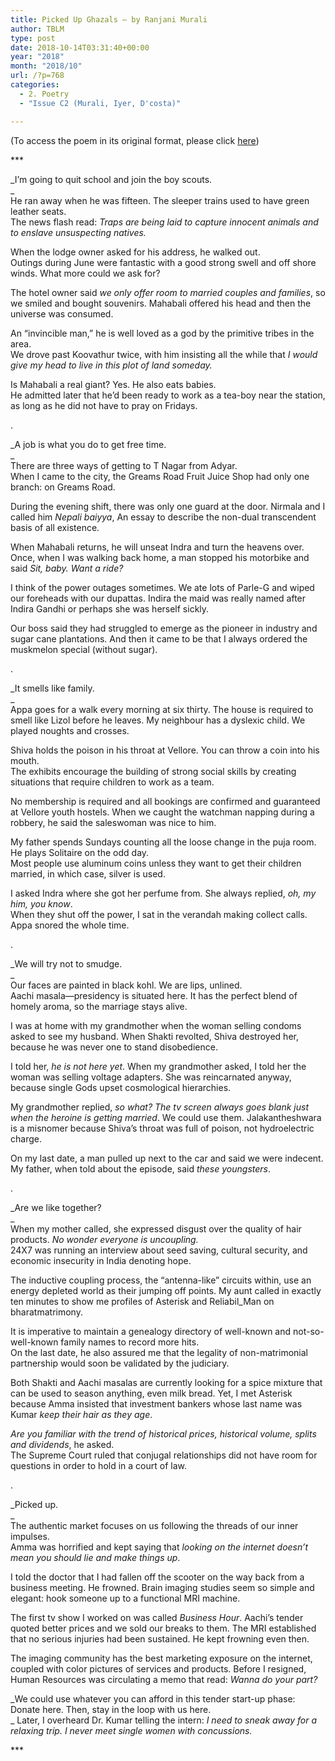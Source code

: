 ```yaml
---
title: Picked Up Ghazals – by Ranjani Murali
author: TBLM
type: post
date: 2018-10-14T03:31:40+00:00
year: "2018"
month: "2018/10"
url: /?p=768
categories:
  - 2. Poetry
  - "Issue C2 (Murali, Iyer, D'costa)"

---
```

(To access the poem in its original format, please click [here][1])

\***

_I’m going to quit school and join the boy scouts.  
_  
He ran away when he was fifteen. The sleeper trains used to have green leather seats.  
The news flash read: _Traps are being laid to capture innocent animals and to enslave unsuspecting natives._ 

When the lodge owner asked for his address, he walked out.  
Outings during June were fantastic with a good strong swell and off shore winds. What more could we ask for? 

The hotel owner said _we only offer room to married couples and families_, so we smiled and bought souvenirs. Mahabali offered his head and then the universe was consumed. 

An &#8220;invincible man,&#8221; he is well loved as a god by the primitive tribes in the area.  
We drove past Koovathur twice, with him insisting all the while that _I would give my head to live in this plot of land someday._ 

Is Mahabali a real giant? Yes. He also eats babies.  
He admitted later that he’d been ready to work as a tea-boy near the station, as long as he did not have to pray on Fridays. 

.

_A job is what you do to get free time.  
_  
There are three ways of getting to T Nagar from Adyar.  
When I came to the city, the Greams Road Fruit Juice Shop had only one branch: on Greams Road. 

During the evening shift, there was only one guard at the door. Nirmala and I called him _Nepali baiyya_, An essay to describe the non-dual transcendent basis of all existence. 

When Mahabali returns, he will unseat Indra and turn the heavens over.  
Once, when I was walking back home, a man stopped his motorbike and said _Sit, baby. Want a ride?_ 

I think of the power outages sometimes. We ate lots of Parle-G and wiped our foreheads with our dupattas. Indira the maid was really named after Indira Gandhi or perhaps she was herself sickly. 

Our boss said they had struggled to emerge as the pioneer in industry and sugar cane plantations. And then it came to be that I always ordered the muskmelon special (without sugar). 

.

_It smells like family.  
_  
Appa goes for a walk every morning at six thirty. The house is required to smell like Lizol before he leaves. My neighbour has a dyslexic child. We played noughts and crosses. 

Shiva holds the poison in his throat at Vellore. You can throw a coin into his mouth.  
The exhibits encourage the building of strong social skills by creating situations that require children to work as a team. 

No membership is required and all bookings are confirmed and guaranteed at Vellore youth hostels. When we caught the watchman napping during a robbery, he said the saleswoman was nice to him. 

My father spends Sundays counting all the loose change in the puja room. He plays Solitaire on the odd day.  
Most people use aluminum coins unless they want to get their children married, in which case, silver is used. 

I asked Indra where she got her perfume from. She always replied, _oh, my him, you know_.  
When they shut off the power, I sat in the verandah making collect calls. Appa snored the whole time. 

. 

_We will try not to smudge.  
_  
Our faces are painted in black kohl. We are lips, unlined.  
Aachi masala—presidency is situated here. It has the perfect blend of homely aroma, so the marriage stays alive. 

I was at home with my grandmother when the woman selling condoms asked to see my husband. When Shakti revolted, Shiva destroyed her, because he was never one to stand disobedience. 

I told her, _he is not here yet_. When my grandmother asked, I told her the woman was selling voltage adapters. She was reincarnated anyway, because single Gods upset cosmological hierarchies. 

My grandmother replied, _so what? The tv screen always goes blank just when the heroine is getting married_. We could use them. Jalakantheshwara is a misnomer because Shiva’s throat was full of poison, not hydroelectric charge. 

On my last date, a man pulled up next to the car and said we were indecent. My father, when told about the episode, said _these youngsters_. 

.

_Are we like together?  
_  
When my mother called, she expressed disgust over the quality of hair products. _No wonder everyone is uncoupling._  
24X7 was running an interview about seed saving, cultural security, and economic insecurity in India denoting hope. 

The inductive coupling process, the &#8220;antenna-like&#8221; circuits within, use an energy depleted world as their jumping off points. My aunt called in exactly ten minutes to show me profiles of Asterisk and Reliabil_Man on bharatmatrimony. 

It is imperative to maintain a genealogy directory of well-known and not-so-well-known family names to record more hits.  
On the last date, he also assured me that the legality of non-matrimonial partnership would soon be validated by the judiciary. 

Both Shakti and Aachi masalas are currently looking for a spice mixture that can be used to season anything, even milk bread. Yet, I met Asterisk because Amma insisted that investment bankers whose last name was Kumar _keep their hair as they age_. 

_Are you familiar with the trend of historical prices, historical volume, splits and dividends_, he asked.  
The Supreme Court ruled that conjugal relationships did not have room for questions in order to hold in a court of law. 

. 

_Picked up.  
_  
The authentic market focuses on us following the threads of our inner impulses.  
Amma was horrified and kept saying that _looking on the internet doesn’t mean you should lie and make things up_. 

I told the doctor that I had fallen off the scooter on the way back from a business meeting. He frowned. Brain imaging studies seem so simple and elegant: hook someone up to a functional MRI machine. 

The first tv show I worked on was called _Business Hour_. Aachi’s tender quoted better prices and we sold our breaks to them. The MRI established that no serious injuries had been sustained. He kept frowning even then. 

The imaging community has the best marketing exposure on the internet, coupled with color pictures of services and products. Before I resigned, Human Resources was circulating a memo that read: _Wanna do your part?_ 

_We could use whatever you can afford in this tender start-up phase: Donate here. Then, stay in the loop with us here.  
_ Later, I overheard Dr. Kumar telling the intern: _I need to sneak away for a relaxing trip. I never meet single women with concussions._ 

\***

 [1]: http://bombayliterarymagazine.com/wp-content/uploads/2018/10/TBLM-submission_Murali-Mar-2018-1.pdf
